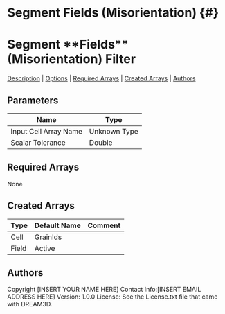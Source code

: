 

Segment **Fields** (Misorientation) {#}
======
<h1 class="pHeading1">Segment **Fields** (Misorientation) Filter</h1>
<p class="pCellBody">
<a href="../Filters/ScalarSegmentGrains.html#wp2">Description</a>
| <a href="../Filters/ScalarSegmentGrains.html#wp3">Options</a>
| <a href="../Filters/ScalarSegmentGrains.html#wp4">Required Arrays</a>
| <a href="../Filters/ScalarSegmentGrains.html#wp5">Created Arrays</a>
| <a href="../Filters/ScalarSegmentGrains.html#wp1">Authors</a> 

## Parameters ##

| Name | Type |
|------|------|
| Input Cell Array Name | Unknown Type |
| Scalar Tolerance | Double |

## Required Arrays ##
None



## Created Arrays ##

| Type | Default Name | Comment |
|------|--------------|---------|
| Cell | GrainIds |  |
| Field | Active |  |

## Authors ##

Copyright [INSERT YOUR NAME HERE]
Contact Info:[INSERT EMAIL ADDRESS HERE]
Version: 1.0.0
License: See the License.txt file that came with DREAM3D.


